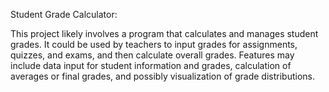 Student Grade Calculator:

This project likely involves a program that calculates and manages student grades. It could be used by teachers to input grades for assignments, quizzes, and exams, and then calculate overall grades.
Features may include data input for student information and grades, calculation of averages or final grades, and possibly visualization of grade distributions.
